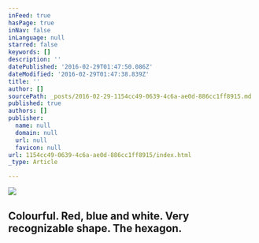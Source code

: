 ```yaml
---
inFeed: true
hasPage: true
inNav: false
inLanguage: null
starred: false
keywords: []
description: ''
datePublished: '2016-02-29T01:47:50.086Z'
dateModified: '2016-02-29T01:47:38.839Z'
title: ''
author: []
sourcePath: _posts/2016-02-29-1154cc49-0639-4c6a-ae0d-886cc1ff8915.md
published: true
authors: []
publisher:
  name: null
  domain: null
  url: null
  favicon: null
url: 1154cc49-0639-4c6a-ae0d-886cc1ff8915/index.html
_type: Article

---
```

![](https://the-grid-user-content.s3-us-west-2.amazonaws.com/648b7155-f925-4d3b-958b-7e938e62c2f8.jpg)

## Colourful. Red, blue and white. Very recognizable shape. The hexagon.